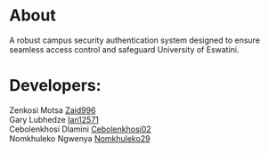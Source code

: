# About 
A robust campus security authentication system designed to ensure seamless access control and safeguard University of Eswatini.

# Developers:
Zenkosi Motsa [Zaid996](https://github.com/zaid996) \
Gary Lubhedze [Ian12571](https://github.com/Ian12571) \
Cebolenkhosi Dlamini [Cebolenkhosi02](https://github.com/Cebolenkhosi02) \
Nomkhuleko Ngwenya [Nomkhuleko29](https://github.com/Nomkhuleko29)
